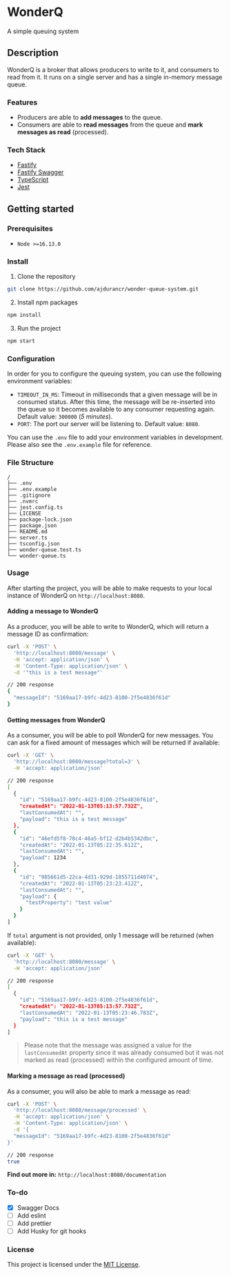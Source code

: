 # WonderQ
A simple queuing system

## Description

WonderQ is a broker that allows producers to write to it, and consumers to read from it. It runs on a single server and has a single in-memory message queue.

### Features
- Producers are able to **add messages** to the queue.
- Consumers are able to **read messages** from the queue and **mark messages as read** (processed).

### Tech Stack

- [Fastify](https://www.fastify.io/)
- [Fastify Swagger](https://github.com/fastify/fastify-swagger)
- [TypeScript](https://www.typescriptlang.org/)
- [Jest](https://jestjs.io/)

## Getting started

### Prerequisites

- `Node >=16.13.0`

### Install

1. Clone the repository

```sh
git clone https://github.com/ajdurancr/wonder-queue-system.git
```

2. Install npm packages

```sh
npm install
```

3. Run the project

```sh
npm start
```

### Configuration
In order for you to configure the queuing system, you can use the following environment variables:
- `TIMEOUT_IN_MS`: Timeout in milliseconds that a given message will be in consumed status. After this time, the message will be re-inserted into the queue so it becomes available to any consumer requesting again. Default value: `300000` (*5 minutes*).
- `PORT`: The port our server will be listening to. Default value: `8080`.

You can use the `.env` file to add your environment variables in development. Please also see the `.env.example` file for reference.

### File Structure
```
/
├── .env
├── .env.example
├── .gitignore
├── .nvmrc
├── jest.config.ts
├── LICENSE
├── package-lock.json
├── package.json
├── README.md
├── server.ts
├── tsconfig.json
├── wonder-queue.test.ts
└── wonder-queue.ts
```


### Usage

After starting the project, you will be able to make requests to your local instance of WonderQ on `http://localhost:8080`.

#### Adding a message to WonderQ
As a producer, you will be able to write to WonderQ, which will return a message ID as confirmation:
```sh
curl -X 'POST' \
  'http://localhost:8080/message' \
  -H 'accept: application/json' \
  -H 'Content-Type: application/json' \
  -d '"this is a test message"'
```

```sh
// 200 response
{
  "messageId": "5169aa17-b9fc-4d23-8100-2f5e4836f61d"
}
```

#### Getting messages from WonderQ
As a consumer, you will be able to poll WonderQ for new messages. You can ask for a fixed amount of messages which will be returned if available:
```sh
curl -X 'GET' \
  'http://localhost:8080/message?total=3' \
  -H 'accept: application/json'
```


```sh
// 200 response
[
  {
    "id": "5169aa17-b9fc-4d23-8100-2f5e4836f61d",
    "createdAt": "2022-01-13T05:13:57.732Z",
    "lastConsumedAt": "",
    "payload": "this is a test message"
  },
  {
    "id": "46efd5f8-78c4-46a5-bf12-d2b4b5342dbc",
    "createdAt": "2022-01-13T05:22:35.612Z",
    "lastConsumedAt": "",
    "payload": 1234
  },
  {
    "id": "985661d5-22ca-4d31-929d-1855711d4074",
    "createdAt": "2022-01-13T05:23:23.412Z",
    "lastConsumedAt": "",
    "payload": {
      "testProperty": "test value"
    }
  }
]
```

If `total` argument is not provided, only 1 message will be returned (when available):
```sh
curl -X 'GET' \
  'http://localhost:8080/message' \
  -H 'accept: application/json'
```


```sh
// 200 response
[
  {
    "id": "5169aa17-b9fc-4d23-8100-2f5e4836f61d",
    "createdAt": "2022-01-13T05:13:57.732Z",
    "lastConsumedAt": "2022-01-13T05:23:46.783Z",
    "payload": "this is a test message"
  }
]
```

> Please note that the message was assigned a value for the `lastConsumedAt` property since it was already consumed but it was not marked as read (processed) within the configured amount of time.

#### Marking a message as read (processed)
As a consumer, you will also be able to mark a message as read:
```sh
curl -X 'POST' \
  'http://localhost:8080/message/processed' \
  -H 'accept: application/json' \
  -H 'Content-Type: application/json' \
  -d '{
  "messageId": "5169aa17-b9fc-4d23-8100-2f5e4836f61d"
}'
```


```sh
// 200 response
true
```

**Find out more in:** `http://localhost:8080/documentation`

### To-do
- [x] Swagger Docs
- [ ] Add eslint 
- [ ] Add prettier
- [ ] Add Husky for git hooks

### License

This project is licensed under the [MIT License](/LICENSE).